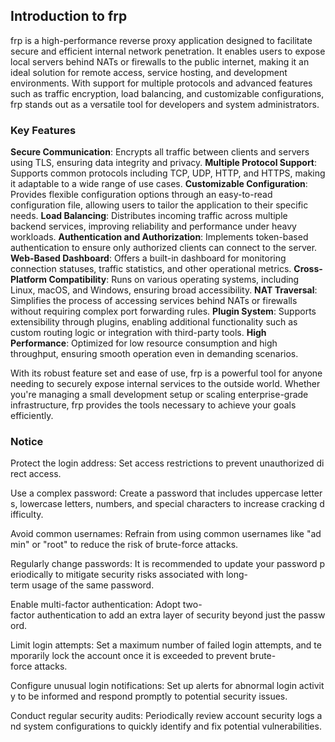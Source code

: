 ## Introduction to frp

frp is a high-performance reverse proxy application designed to facilitate secure and efficient internal network penetration. It enables users to expose local servers behind NATs or firewalls to the public internet, making it an ideal solution for remote access, service hosting, and development environments. With support for multiple protocols and advanced features such as traffic encryption, load balancing, and customizable configurations, frp stands out as a versatile tool for developers and system administrators.

### Key Features

**Secure Communication**: Encrypts all traffic between clients and servers using TLS, ensuring data integrity and privacy.
**Multiple Protocol Support**: Supports common protocols including TCP, UDP, HTTP, and HTTPS, making it adaptable to a wide range of use cases.
**Customizable Configuration**: Provides flexible configuration options through an easy-to-read configuration file, allowing users to tailor the application to their specific needs.
**Load Balancing**: Distributes incoming traffic across multiple backend services, improving reliability and performance under heavy workloads.
**Authentication and Authorization**: Implements token-based authentication to ensure only authorized clients can connect to the server.
**Web-Based Dashboard**: Offers a built-in dashboard for monitoring connection statuses, traffic statistics, and other operational metrics.
**Cross-Platform Compatibility**: Runs on various operating systems, including Linux, macOS, and Windows, ensuring broad accessibility.
**NAT Traversal**: Simplifies the process of accessing services behind NATs or firewalls without requiring complex port forwarding rules.
**Plugin System**: Supports extensibility through plugins, enabling additional functionality such as custom routing logic or integration with third-party tools.
**High Performance**: Optimized for low resource consumption and high throughput, ensuring smooth operation even in demanding scenarios.

With its robust feature set and ease of use, frp is a powerful tool for anyone needing to securely expose internal services to the outside world. Whether you're managing a small development setup or scaling enterprise-grade infrastructure, frp provides the tools necessary to achieve your goals efficiently.

### Notice

Protect the login address: Set access restrictions to prevent unauthorized direct access.
    
Use a complex password: Create a password that includes uppercase letters, lowercase letters, numbers, and special characters to increase cracking difficulty.
    
Avoid common usernames: Refrain from using common usernames like "admin" or "root" to reduce the risk of brute-force attacks.
    
Regularly change passwords: It is recommended to update your password periodically to mitigate security risks associated with long-term usage of the same password.
    
Enable multi-factor authentication: Adopt two-factor authentication to add an extra layer of security beyond just the password.
    
Limit login attempts: Set a maximum number of failed login attempts, and temporarily lock the account once it is exceeded to prevent brute-force attacks.
    
Configure unusual login notifications: Set up alerts for abnormal login activity to be informed and respond promptly to potential security issues.
    
Conduct regular security audits: Periodically review account security logs and system configurations to quickly identify and fix potential vulnerabilities.
        